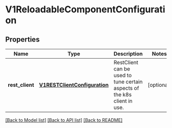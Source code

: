 # V1ReloadableComponentConfiguration

## Properties
Name | Type | Description | Notes
------------ | ------------- | ------------- | -------------
**rest_client** | [**V1RESTClientConfiguration**](V1RESTClientConfiguration.md) | RestClient can be used to tune certain aspects of the k8s client in use. | [optional] 

[[Back to Model list]](../README.md#documentation-for-models) [[Back to API list]](../README.md#documentation-for-api-endpoints) [[Back to README]](../README.md)


